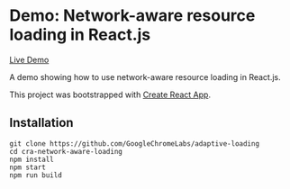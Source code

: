 
# Demo: Network-aware resource loading in React.js

[Live Demo](https://adaptive-loading.web.app/cra-network-aware-loading)

A demo showing how to use network-aware resource loading in React.js.

This project was bootstrapped with [Create React App](https://github.com/facebook/create-react-app).

## Installation
```
git clone https://github.com/GoogleChromeLabs/adaptive-loading
cd cra-network-aware-loading
npm install
npm start
npm run build
```